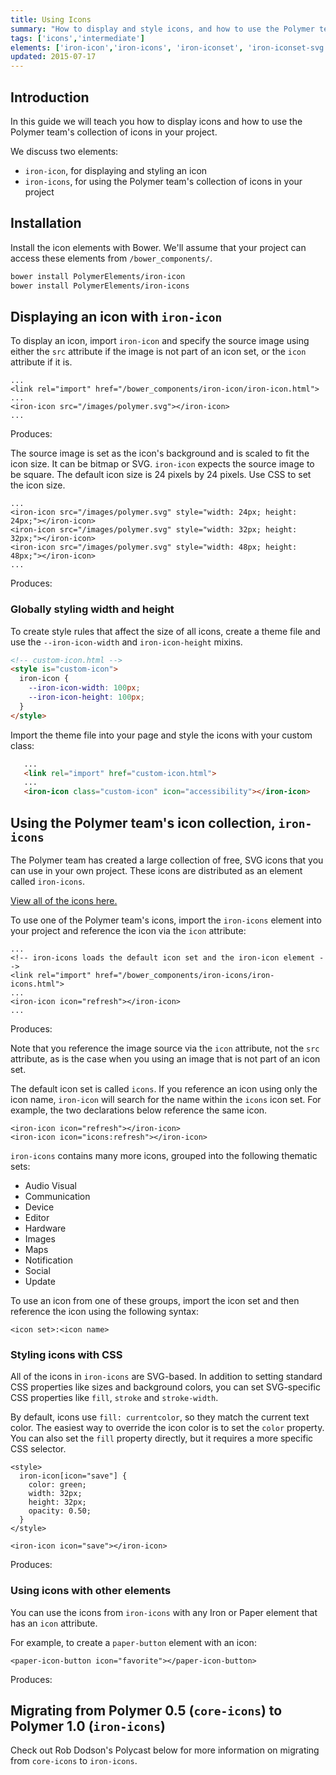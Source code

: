 ```yaml
---
title: Using Icons
summary: "How to display and style icons, and how to use the Polymer team's icon collection in your own project."
tags: ['icons','intermediate']
elements: ['iron-icon','iron-icons', 'iron-iconset', 'iron-iconset-svg']
updated: 2015-07-17
---
```


[//]: # (align docs with videos)
[//]: # (figure out how to display iron-icons, provide a gist?)
[//]: # (delete core-iconset video after aligning with docs)
[//]: # (are ::shadow and /deep/ still supported?)
[//]: # (load dependenices in right order https://github.com/PolymerElements/iron-icon/issues/19)
[//]: # (get SVG icon set example working)
[//]: # (use for displaying icons https://elements.polymer-project.org/elements/iron-icons?view=demo:demo/index.html)
[//]: # (during review, ask about using multiple icon sets, specifying each with namespace syntax)
[//]: # (instead of trying to display inside of document, create working examples with full index.html)
[//]: # (how to style icons embedded in other elements?)
[//]: # (delete video if it mentions iron-iconset*)
[//]: # (color not inheriting on paper-icon-button)


<link rel="import" href="/bower_components/google-youtube/google-youtube.html">

## Introduction

In this guide we will teach you how to display icons and how to use the 
Polymer team's collection of icons in your project.

We discuss two elements:

* `iron-icon`, for displaying and styling an icon
* `iron-icons`, for using the Polymer team's collection of icons
  in your project

## Installation

Install the icon elements with Bower. We'll assume that your project can access 
these elements from `/bower_components/`.

```bash
bower install PolymerElements/iron-icon 
bower install PolymerElements/iron-icons 
```

## Displaying an icon with `iron-icon`

To display an icon, import `iron-icon` and specify the source image using
either the `src` attribute if the image is not part of an icon set,
or the `icon` attribute if it is.

    ...
    <link rel="import" href="/bower_components/iron-icon/iron-icon.html">
    ...
    <iron-icon src="/images/polymer.svg"></iron-icon>
    ...

Produces: 

<iron-icon src="/images/polymer.svg"></iron-icon>

The source image is set as the icon's background and is scaled to fit the icon 
size. It can be bitmap or SVG. `iron-icon` expects the source image to be square.
The default icon size is 24 pixels by 24 pixels. Use CSS to set the icon size.

    ...
    <iron-icon src="/images/polymer.svg" style="width: 24px; height: 24px;"></iron-icon>
    <iron-icon src="/images/polymer.svg" style="width: 32px; height: 32px;"></iron-icon>
    <iron-icon src="/images/polymer.svg" style="width: 48px; height: 48px;"></iron-icon>
    ...

Produces: 

<iron-icon src="/images/polymer.svg" style="width: 24px; height: 24px;"></iron-icon>
<iron-icon src="/images/polymer.svg" style="width: 32px; height: 32px;"></iron-icon>
<iron-icon src="/images/polymer.svg" style="width: 48px; height: 48px;"></iron-icon>

### Globally styling width and height

To create style rules that affect the size of all icons, create a theme file
and use the `--iron-icon-width` and `iron-icon-height` mixins.

```html
<!-- custom-icon.html -->
<style is="custom-icon">
  iron-icon {
    --iron-icon-width: 100px;
    --iron-icon-height: 100px;
  }
</style>
```

Import the theme file into your page and style the icons with your custom class:

```html
   ...
   <link rel="import" href="custom-icon.html">
   ...
   <iron-icon class="custom-icon" icon="accessibility"></iron-icon>
```

## Using the Polymer team's icon collection, `iron-icons`

The Polymer team has created a large collection of free, SVG icons that 
you can use in your own project. These icons are distributed as an element
called `iron-icons`. 

[View all of the icons here.](https://elements.polymer-project.org/elements/iron-icons?view=demo:demo/index.html)

To use one of the Polymer team's icons, import the `iron-icons` element 
into your project and reference the icon via the `icon` attribute:

    ...
    <!-- iron-icons loads the default icon set and the iron-icon element -->
    <link rel="import" href="/bower_components/iron-icons/iron-icons.html">
    ...
    <iron-icon icon="refresh"></iron-icon>
    ...


Produces:

<iron-icon icon="refresh"></iron-icon>

Note that you reference the image source via the `icon` attribute, not
the `src` attribute, as is the case when you using an image that is not part
of an icon set.

The default icon set is called `icons`. If you reference an icon 
using only the icon name, `iron-icon` will search for the name within 
the `icons` icon set. For example, the two declarations below reference the 
same icon.

    <iron-icon icon="refresh"></iron-icon>
    <iron-icon icon="icons:refresh"></iron-icon>

`iron-icons` contains many more icons, grouped into the following 
thematic sets: 

* Audio Visual
* Communication
* Device
* Editor
* Hardware
* Images
* Maps
* Notification
* Social
* Update

To use an icon from one of these groups, import the icon set and then reference
the icon using the following syntax:

    <icon set>:<icon name>

### Styling icons with CSS 

All of the icons in `iron-icons` are SVG-based. In addition to setting 
standard CSS properties like sizes and background colors, you can set 
SVG-specific CSS properties like `fill`, `stroke` and `stroke-width`.

By default, icons use `fill: currentcolor`, so they match the current text 
color. The easiest way to override the icon color is to set the 
`color` property. You can also set the `fill` property directly, but it 
requires a more specific CSS selector.

    <style>
      iron-icon[icon="save"] {
        color: green;
        width: 32px;
        height: 32px;
        opacity: 0.50;
      }
    </style>

    <iron-icon icon="save"></iron-icon>

<!-- fill: #9aed00; -->

Produces: 

<style>
  iron-icon[icon="save"] {
    color: green;
    width: 32px;
    height: 32px;
    opacity: 0.50;
  }
</style>

<iron-icon icon="save"></iron-icon>

### Using icons with other elements 

You can use the icons from `iron-icons` with any Iron or Paper element
that has an `icon` attribute.

For example, to create a `paper-button` element with an icon:

    <paper-icon-button icon="favorite"></paper-icon-button>

Produces:

<paper-icon-button icon="favorite"></paper-icon-button>

## Migrating from Polymer 0.5 (`core-icons`) to Polymer 1.0 (`iron-icons`)

Check out Rob Dodson's Polycast below for more information on migrating
from `core-icons` to `iron-icons`.

<google-youtube
  video-id="6kkNgVG6LuI"
  autoplay="0"
  rel="0"
  fluid>
</google-youtube>

